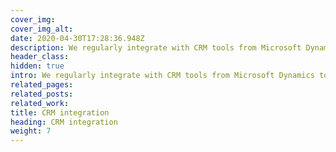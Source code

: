 ```yaml
---
cover_img: 
cover_img_alt:
date: 2020-04-30T17:28:36.948Z
description: We regularly integrate with CRM tools from Microsoft Dynamics to ThankQ and Spektrix, reducing our clients’ workload and giving them a joined up picture of their users.
header_class: 
hidden: true
intro: We regularly integrate with CRM tools from Microsoft Dynamics to ThankQ and Spektrix, reducing our clients’ workload and giving them a joined up picture of their users.
related_pages:
related_posts:
related_work:
title: CRM integration
heading: CRM integration
weight: 7
---
```

